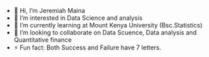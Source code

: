 - 👋 Hi, I’m Jeremiah Maina
- 👀 I’m interested in Data Science and analysis
- 🌱 I’m currently learning at Mount Kenya University (Bsc.Statistics)
- 💞️ I’m looking to collaborate on Data Scuence, Data analysis and Quantitative finance
- ⚡ Fun fact: Both Success and Failure have 7 letters.

<!---
Kingjey254/Kingjey254 is a ✨ special ✨ repository because its `README.md` (this file) appears on your GitHub profile.
You can click the Preview link to take a look at your changes.
--->
